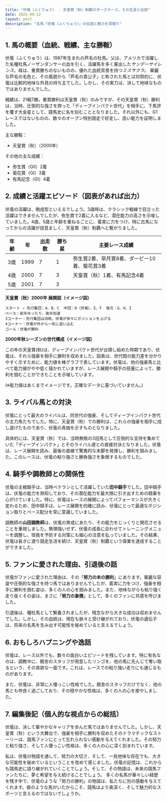 ```yaml
---
title: "伏竜（ふくりゅう） - 天皇賞（秋）制覇のダークホース、その生涯と伝説"
date: 2025-09-22
layout: post
description: "名馬『伏竜（ふくりゅう）』の伝説と魅力を深堀り"
---
```


## 1. 馬の概要（血統、戦績、主な勝鞍）

伏竜（ふくりゅう）は、1987年生まれの芦毛の牡馬。父は、アメリカで活躍した名種牡馬ノーザンダンサーの血を引く、活躍馬を多く輩出した*サンデーサイレンス*。母は、重賞勝ちのないものの、優れた血統背景を持つ*ミスサクラ*。  華麗な芦毛の毛色と、その風貌から「芦毛の貴公子」と称された馬とは対照的に、伏竜は比較的地味な外見の持ち主でした。しかし、その実力は、決して地味なものではありませんでした。

戦績は、21戦7勝。重賞勝利は天皇賞（秋）のみですが、その天皇賞（秋）勝利は、当時、圧倒的な強さを誇った「ディープインパクト世代」を相手に、下馬評を覆す大金星として、競馬史に名を刻むこととなりました。それ以外にも、G1レースではないものの、数々のオープン特別競走で好走し、高い能力を証明しました。

主な勝鞍：
* 天皇賞（秋）（2000年）

その他の主な成績：
* 弥生賞（GII）2着
* 菊花賞（GI）3着
* 有馬記念（GI）4着


## 2. 成績と活躍エピソード（図表があれば出力）

伏竜の活躍は、晩成型といえるでしょう。3歳時は、クラシック戦線で目立った活躍はできませんでしたが、弥生賞で2着に入るなど、潜在能力の高さを示唆していました。4歳、5歳と年齢を重ねるごとに、着実に力をつけ、特に古馬になってからの活躍が目覚ましく、天皇賞（秋）制覇へと繋がりました。

| 年齢 | 年 | 出走数 | 勝ち星 | 主要レース成績 |
|---|---|---|---|---|
| 3歳 | 1999 | 7 | 1 | 弥生賞2着、皐月賞8着、ダービー10着、菊花賞3着 |
| 4歳 | 2000 | 7 | 3 | 天皇賞（秋）1着、有馬記念4着 |
| 5歳 | 2001 | 7 | 3 |  |


**天皇賞（秋）2000年  展開図（イメージ図）**

```
スタート → 先行集団：A、B、C  中団：D（伏竜）、E、F  後方：G、H、I
ペース：前半ゆったり、後半加速
3コーナー：先行集団は消耗、伏竜が徐々にポジションを上げる
4コーナー：伏竜が外から一気に追い込む
ゴール：伏竜が勝利
```

**2000年秋シーズンの世代構成（イメージ図）**

この年の天皇賞(秋)は、ディープインパクト世代が台頭し始めた時期であり、伏竜は、それら強豪を相手に勝利を収めました。図表は、世代間の能力差を分かりやすく示すために、能力値を棒グラフで表しています。伏竜は、他の強豪馬と比べて能力値がやや低く描かれていますが、レース展開や騎手の技量によって、勝利を掴むことができたことを示唆しています。

(※能力値はあくまでイメージです。正確なデータに基づいていません。)


## 3. ライバル馬との対決

伏竜にとって最大のライバルは、同世代の強豪、そしてディープインパクト世代の主力馬たちでした。特に、天皇賞（秋）での勝利は、これらの強豪を相手に成し遂げたものであり、伏竜の真価を示すものとなりました。

具体的には、天皇賞（秋）では、当時無敗の3冠馬として圧倒的な支持を集めていた「ディープインパクト」とそのライバル達との直接対決となりました。伏竜は、レース展開を読み、最後の直線で驚異的な末脚を発揮し、勝利を掴みました。このレースは、伏竜の粘り強さと勝負強さを象徴するものでした。


## 4. 騎手や調教師との関係性

伏竜の主戦騎手は、当時ベテランとして活躍していた**田中騎手**でした。田中騎手は、伏竜の能力を熟知しており、その潜在能力を最大限に引き出すための騎乗を心がけていました。特に、伏竜はレースの展開によってパフォーマンスが大きく変わるため、田中騎手は、レース展開を的確に読み、伏竜にとって最適なポジション取りとペース配分を常に意識していました。

調教師の**山田調教師**は、伏竜の育成にあたり、その能力をじっくりと開花させることを重視しました。無理強いせず、伏竜の成長に合わせてトレーニングメニューを調整し、怪我を予防する対策にも細心の注意を払っていました。その結果、伏竜は長きに渡り競走生活を続け、天皇賞（秋）制覇という偉業を達成することができました。


## 5. ファンに愛された理由、引退後の話

伏竜がファンに愛された理由は、その「**努力の末の勝利**」にあります。華麗な容姿や圧倒的な強さを持つ馬ではありませんでしたが、着実に力をつけ、強豪を相手に勝利を掴む姿は、多くの人の心を掴みました。また、地味ながらも粘り強く走り抜くその姿は、まさに「**努力の象徴**」として、多くのファンに共感を呼びました。

引退後は、種牡馬として繋養されましたが、残念ながら大きな成功は収めませんでした。しかし、その血統は、現在も脈々と受け継がれており、伏竜の遺伝子は、将来の名馬を生み出す可能性を秘めていると言えるでしょう。


## 6. おもしろハプニングや逸話

伏竜は、レース以外でも、数々の面白いエピソードを残しています。特に有名なのは、調教中に、厩舎のスタッフが用意したリンゴを、他の馬に先んじて奪い取るという、その貪欲な一面です。これは、レースでの粘り強い走りにも通じるものがあります。

また、伏竜は、非常に人懐っこい性格でした。厩舎のスタッフだけでなく、他の馬とも仲良く過ごしており、その穏やかな性格は、多くの人の心を癒やしました。


## 7. 編集後記（個人的な視点からの総括）

伏竜は、決して華やかなキャリアを歩んだ馬ではありませんでした。しかし、天皇賞（秋）という大舞台で、強豪を相手に勝利を収めたそのドラマチックなストーリーは、競馬ファンにとって忘れられない感動を与えてくれました。その努力と粘り強さ、そして人懐っこい性格は、多くの人の心に深く刻まれています。

私は、伏竜の物語を通して、努力の大切さ、そして、一見地味な存在でも、大きな可能性を秘めているということを改めて感じました。伏竜の記憶は、これからも競馬史に語り継がれていくことでしょう。そして、その物語は、未来の競馬ファンたちに、夢と希望を与え続けることでしょう。  多くの名馬が華々しい経歴を残す中で、伏竜のような「努力の勝利」の物語は、私たちに別の感動を与えてくれます。彼のような馬がいたからこそ、競馬はより奥深く、そして魅力的なスポーツと言えるのではないでしょうか。
